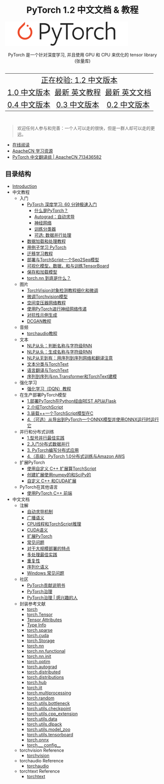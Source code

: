 # <center>PyTorch 1.2 中文文档 & 教程</center>

![](../../docs/img/logo.svg)

<center>PyTorch 是一个针对深度学习, 并且使用 GPU 和 CPU 来优化的 tensor library (张量库)</center>
<br/>
<table>
  <tr align="center">
    <td colspan="3"><a title="Pytorch 1.2 中文版本" href="https://pytorch.apachecn.org/docs/1.2/" target="_blank"><font size="5">正在校验: 1.2 中文版本</font></a></td>
  </tr>
  <tr align="center">
    <td><a title="Pytorch 1.0 中文版本" href="https://pytorch.apachecn.org/docs/1.0/" target="_blank"><font size="5">1.0 中文版本</font></a></td>
    <td><a title="Pytorch 最新 英文教程" href="https://pytorch.org/tutorials/" target="_blank"><font size="5">最新 英文教程</font></a></td>
    <td><a title="Pytorch 最新 英文文档" href="https://pytorch.org/docs/master/" target="_blank"><font size="5">最新 英文文档</font></a></td>
  </tr>
  <tr align="center">
    <td><a title="Pytorch 0.4 中文版本" href="https://pytorch.apachecn.org/docs/0.4/" target="_blank"><font size="5">0.4 中文版本</font></a></td>
    <td><a title="Pytorch 0.3 中文版本" href="https://pytorch.apachecn.org/docs/0.3/" target="_blank"><font size="5">0.3 中文版本</font></a></td>
    <td><a title="Pytorch 0.2 中文版本" href="https://pytorch.apachecn.org/docs/0.2/" target="_blank"><font size="5">0.2 中文版本</font></a></td>
  </tr>
</table>
<br/>

> 欢迎任何人参与和完善：一个人可以走的很快，但是一群人却可以走的更远。

+ [在线阅读](http://pytorch.apachecn.org)
+ [ApacheCN 学习资源](http://www.apachecn.org/)
+ [PyTorch 中文翻译组 | ApacheCN 713436582](http://shang.qq.com/wpa/qunwpa?idkey=349eb1bbaeeff1cf20408899cbe75669132ef145ff5ee6599f78a77dd144c367)

## 目录结构

* [Introduction](README.md)
* 中文教程
    * 入门
        * [PyTorch 深度学习: 60 分钟极速入门](beginner/deep_learning_60min_blitz.md)
            * [什么是PyTorch？](beginner/blitz/tensor_tutorial.md)
            * [Autograd：自动求导](beginner/blitz/autograd_tutorial.md)
            * [神经网络](beginner/blitz/neural_networks_tutorial.md)
            * [训练分类器](beginner/blitz/cifar10_tutorial.md)
            * [可选: 数据并行处理](beginner/blitz/data_parallel_tutorial.md)
        * [数据加载和处理教程](beginner/data_loading_tutorial.html)
        * [用例子学习 PyTorch](beginner/pytorch_with_examples.html)
        * [迁移学习教程](beginner/transfer_learning_tutorial.html)
        * [部署与TorchScript一个Seq2Seq模型](beginner/deploy_seq2seq_hybrid_frontend_tutorial.html)
        * [可视化模型，数据，和与训练TensorBoard](intermediate/tensorboard_tutorial.html)
        * [保存和加载模型](beginner/saving_loading_models.html)
        * [torch.nn 到底是什么？](beginner/nn_tutorial.html)
    * 图片
        * [TorchVision对象检测教程细化和微调](intermediate/torchvision_tutorial.html)
        * [微调Torchvision模型](beginner/finetuning_torchvision_models_tutorial.html)
        * [空间变压器网络教程](intermediate/spatial_transformer_tutorial.html)
        * [使用PyTorch进行神经网络传递](advanced/neural_style_tutorial.html)
        * [对抗性示例生成](beginner/fgsm_tutorial.html)
        * [DCGAN教程](beginner/dcgan_faces_tutorial.html)
    * 音频
        * [torchaudio教程](beginner/audio_preprocessing_tutorial.html)
    * 文本
        * [NLP从头：判断名称与字符级RNN](intermediate/char_rnn_classification_tutorial.html)
        * [NLP从头：生成名称与字符级RNN](intermediate/char_rnn_generation_tutorial.html)
        * [NLP从无到有：用序列到序列网络和翻译注意](intermediate/seq2seq_translation_tutorial.html)
        * [文本分类与TorchText ](beginner/text_sentiment_ngrams_tutorial.html)
        * [语言翻译与TorchText ](beginner/torchtext_translation_tutorial.html)
        * [序列到序列与nn.Transformer和TorchText建模](beginner/transformer_tutorial.html)
    * 强化学习
        * [强化学习（DQN）教程](intermediate/reinforcement_q_learning.html)
    * 在生产部署PyTorch模型
        * [1.部署PyTorch在Python经由REST API从Flask](intermediate/flask_rest_api_tutorial.html)
        * [2.介绍TorchScript](beginner/Intro_to_TorchScript_tutorial.html)
        * [3.装载++一个TorchScript模型在C ](advanced/cpp_export.html)
        * [4.（可选）从导出到PyTorch一个ONNX模型并使用ONNX运行时运行它](advanced/super_resolution_with_onnxruntime.html)
    * 并行和分布式训练
        * [1.型号并行最佳实践](intermediate/model_parallel_tutorial.html)
        * [2.入门分布式数据并行](intermediate/ddp_tutorial.html)
        * [3. PyTorch编写分布式应用](intermediate/dist_tuto.html)
        * [4.（高级）PyTorch 1.0分布式训练与Amazon AWS](beginner/aws_distributed_training_tutorial.html) 
    * 扩展PyTorch
        * [使用自定义 C++ 扩展算TorchScript ](advanced/torch_script_custom_ops.html)
        * [创建扩展使用numpy的和SciPy的](advanced/numpy_extensions_tutorial.html)
        * [自定义 C++ 和CUDA扩展](advanced/cpp_extension.html)
    * PyTorch在其他语言
        * [使用PyTorch C++ 前端](advanced/cpp_frontend.html)
* 中文文档
    * 注解
        * [自动求导机制](notes/autograd.html)
        * [广播语义](notes/broadcasting.html)
        * [CPU线程和TorchScript推理](notes/cpu_threading_torchscript_inference.html)
        * [CUDA语义](notes/cuda.html)
        * [扩展PyTorch](notes/extending.html)
        * [常见问题](notes/faq.html)
        * [对于大规模部署的特点](notes/large_scale_deployments.html)
        * [多处理最佳实践](notes/multiprocessing.html)
        * [重复性](notes/randomness.html)
        * [序列化语义](notes/serialization.html)
        * [Windows 常见问题](notes/windows.html)
    * 社区
        * [PyTorch贡献说明书](community/contribution_guide.html)
        * [PyTorch治理](community/governance.html)
        * [PyTorch治理 | 感兴趣的人](community/persons_of_interest.html)
    * 封装参考文献
        * [torch](torch.html)
        * [torch.Tensor](tensors.html)
        * [Tensor Attributes](tensor_attributes.html)
        * [Type Info](type_info.html)
        * [torch.sparse](sparse.html)
        * [torch.cuda](cuda.html)
        * [torch.Storage](storage.html)
        * [torch.nn](nn.html)
        * [torch.nn.functional](nn.functional.html)
        * [torch.nn.init](nn.init.html)
        * [torch.optim](optim.html)
        * [torch.autograd](autograd.html)
        * [torch.distributed](distributed.html)
        * [torch.distributions](distributions.html)
        * [torch.hub](hub.html)
        * [torch.jit](jit.html)
        * [torch.multiprocessing](multiprocessing.html)
        * [torch.random](random.html)
        * [torch.utils.bottleneck](bottleneck.html)
        * [torch.utils.checkpoint](checkpoint.html)
        * [torch.utils.cpp_extension](cpp_extension.html)
        * [torch.utils.data](data.html)
        * [torch.utils.dlpack](dlpack.html)
        * [torch.utils.model_zoo](model_zoo.html)
        * [torch.utils.tensorboard](tensorboard.html)
        * [torch.onnx](onnx.html)
        * [torch.__ config__](__config__.html)
    * torchvision Reference
        * [torchvision](torchvision/index.html)
    * torchaudio Reference
        * [torchaudio](https://pytorch.org/audio)
    * torchtext Reference
        * [torchtext](https://pytorch.org/text)
